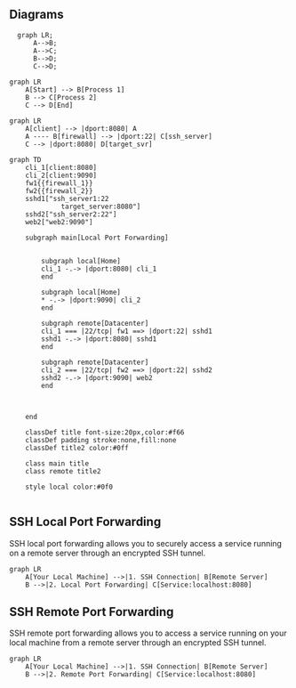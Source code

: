 ## Diagrams

```mermaid
  graph LR;
      A-->B;
      A-->C;
      B-->D;
      C-->D;
```

```mermaid
graph LR
    A[Start] --> B[Process 1]
    B --> C[Process 2]
    C --> D[End]
```

```mermaid
graph LR
    A[client] --> |dport:8080| A
    A ---- B[firewall] --> |dport:22| C[ssh_server]
    C --> |dport:8080| D[target_svr]
```

```mermaid
graph TD
    cli_1[client:8080]
    cli_2[client:9090]
    fw1{{firewall_1}}
    fw2{{firewall_2}}
    sshd1["ssh_server1:22
             target_server:8080"]
    sshd2["ssh_server2:22"]
    web2["web2:9090"]
 
    subgraph main[Local Port Forwarding]
      

        subgraph local[Home]
        cli_1 -.-> |dport:8080| cli_1
        end

        subgraph local[Home]
        * -.-> |dport:9090| cli_2
        end
             
        subgraph remote[Datacenter]
        cli_1 === |22/tcp| fw1 ==> |dport:22| sshd1
        sshd1 -.-> |dport:8080| sshd1
        end

        subgraph remote[Datacenter]
        cli_2 === |22/tcp| fw2 ==> |dport:22| sshd2
        sshd2 -.-> |dport:9090| web2
        end

      

    end 

    classDef title font-size:20px,color:#f66
    classDef padding stroke:none,fill:none
    classDef title2 color:#0ff

    class main title
    class remote title2

    style local color:#0f0
    
```


## SSH Local Port Forwarding

SSH local port forwarding allows you to securely access a service running on a remote server through an encrypted SSH tunnel.

```mermaid
graph LR
    A[Your Local Machine] -->|1. SSH Connection| B[Remote Server]
    B -->|2. Local Port Forwarding| C[Service:localhost:8080]
```

## SSH Remote Port Forwarding

SSH remote port forwarding allows you to access a service running on your local machine from a remote server through an encrypted SSH tunnel.

```mermaid
graph LR
    A[Your Local Machine] -->|1. SSH Connection| B[Remote Server]
    B -->|2. Remote Port Forwarding| C[Service:localhost:8080]
```

